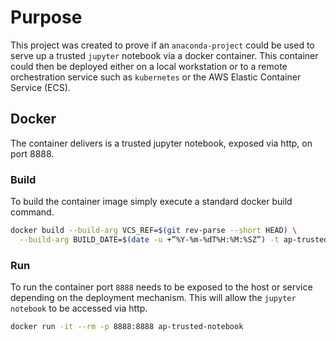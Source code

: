 # Purpose

This project was created to prove if an `anaconda-project` could be used to serve up a trusted `jupyter` notebook via
a docker container. This container could then be deployed either on a local workstation or to a remote orchestration 
service such as `kubernetes` or the AWS Elastic Container Service (ECS).

## Docker

The container delivers is a trusted jupyter notebook, exposed via http, on port 8888.

### Build

To build the container image simply execute a standard docker build command.

```bash
docker build --build-arg VCS_REF=$(git rev-parse --short HEAD) \
  --build-arg BUILD_DATE=$(date -u +”%Y-%m-%dT%H:%M:%SZ”) -t ap-trusted-notebook .
```

### Run

To run the container port `8888` needs to be exposed to the host or service depending on the deployment mechanism.
This will allow the `jupyter notebook` to be accessed via http.

```bash
docker run -it --rm -p 8888:8888 ap-trusted-notebook
```